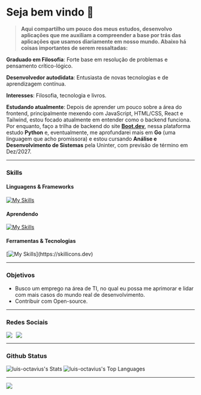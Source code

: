 # Seja bem vindo 👋

> __Aqui compartilho um pouco dos meus estudos, desenvolvo aplicações que me auxiliam a compreender a base por trás das aplicações que usamos diariamente em nosso mundo. Abaixo há coisas importantes de serem ressaltadas:__
  
**Graduado em Filosofia**: Forte base em resolução de problemas e pensamento crítico-lógico.  
  
**Desenvolvedor autodidata**: Entusiasta de novas tecnologias e de aprendizagem contínua.   
  
**Interesses**: Filosofia, tecnologia e livros.   
  
**Estudando atualmente**: Depois de aprender um pouco sobre a área do frontend, principalmente mexendo com JavaScript, HTML/CSS, React e Tailwind, estou focado atualmente em entender como o backend funciona. Por enquanto, faço a trilha de backend do site [**Boot.dev**](https://www.boot.dev), nessa plataforma estudo **Python** e, eventualmente, me aprofundarei mais em **Go** (uma linguagem que acho promissora) e estou cursando **Análise e Desenvolvimento de Sistemas** pela Uninter, com previsão de término em Dez/2027.   
   

---

### Skills
#### Linguagens & Frameworks

[![My Skills](https://skillicons.dev/icons?i=html,css,js,react,tailwind,python)](https://skillicons.dev)

#### Aprendendo

[![My Skills](https://skillicons.dev/icons?i=postgresql,mongo,go)](https://skillicons.dev)

#### Ferramentas & Tecnologias

[![My Skills](https://skillicons.dev/icons?i=linux,git,npm,firebase,vscode,)](https://skillicons.dev)

---

### Objetivos
- Busco um emprego na área de TI, no qual eu possa me aprimorar e lidar com mais casos do mundo real de desenvolvimento.
- Contribuir com Open-source.
---

### Redes Sociais
<div style="display: flex; gap: 10px; text-align: center;">
  <a href="mailto:luisoctavius.sc@gmail.com" target="_blank">
    <img loading="lazy" src="https://img.shields.io/badge/Gmail-D14836?style=for-the-badge&logo=gmail&logoColor=white" target="_blank">
  </a>
  <a href="https://www.linkedin.com/in/luis-octavio" target="_blank">
    <img loading="lazy" src="https://img.shields.io/badge/LinkedIn-%230077B5?style=for-the-badge&logo=linkedin&logoColor=white" target="_blank">
  </a>   
</div>

---

### Github Status
![luis-octavius's Stats](https://github-readme-stats.vercel.app/api?username=luis-octavius&theme=algolia&show_icons=true&hide_border=false&count_private=true)
![luis-octavius's Top Languages](https://github-readme-stats.vercel.app/api/top-langs/?username=luis-octavius&theme=algolia&show_icons=true&hide_border=false&layout=compact)

---
  
![](https://komarev.com/ghpvc/?username=luis-octavius&color=blueviolet)


